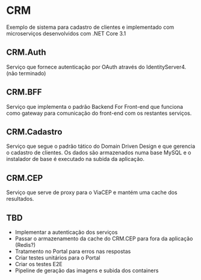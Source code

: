 # CRM
Exemplo de sistema para cadastro de clientes e implementado com microserviços desenvolvidos com .NET Core 3.1

## CRM.Auth
Serviço que fornece autenticação por OAuth através do IdentityServer4. (não terminado)

## CRM.BFF
Serviço que implementa o padrão Backend For Front-end que funciona como gateway para comunicação do front-end com os restantes serviços.

## CRM.Cadastro
Serviço que segue o padrão tático do Domain Driven Design e que gerencia o cadastro de clientes. Os dados são armazenados numa base MySQL e o instalador de base é executado na subida da aplicação.

## CRM.CEP
Serviço que serve de proxy para o ViaCEP e mantém uma cache dos resultados.

TBD
------
- Implementar a autenticação dos serviços
- Passar o armazenamento da cache do CRM.CEP para fora da aplicação (Redis?)
- Tratamento no Portal para erros nas respostas
- Criar testes unitários para o Portal
- Criar os testes E2E
- Pipeline de geração das imagens e subida dos containers
